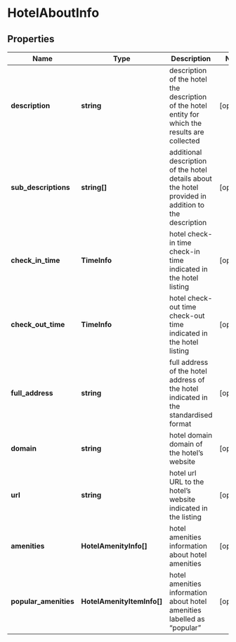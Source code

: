 # HotelAboutInfo

## Properties

| Name | Type | Description | Notes |
|------------ | ------------- | ------------- | -------------|
**description** | **string** | description of the hotel<br>the description of the hotel entity for which the results are collected |[optional]|
**sub_descriptions** | **string[]** | additional description of the hotel<br>details about the hotel provided in addition to the description |[optional]|
**check_in_time** | **TimeInfo** | hotel check-in time<br>check-in time indicated in the hotel listing |[optional]|
**check_out_time** | **TimeInfo** | hotel check-out time<br>check-out time indicated in the hotel listing |[optional]|
**full_address** | **string** | full address of the hotel<br>address of the hotel indicated in the standardised format |[optional]|
**domain** | **string** | hotel domain<br>domain of the hotel’s website |[optional]|
**url** | **string** | hotel url<br>URL to the hotel’s website indicated in the listing |[optional]|
**amenities** | **HotelAmenityInfo[]** | hotel amenities<br>information about hotel amenities |[optional]|
**popular_amenities** | **HotelAmenityItemInfo[]** | hotel amenities<br>information about hotel amenities labelled as “popular” |[optional]|